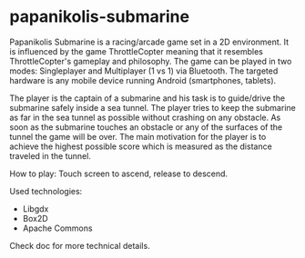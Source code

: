 papanikolis-submarine
=====================

Papanikolis Submarine is a racing/arcade game set in a 2D environment. It is influenced by the game ThrottleCopter meaning that it resembles ThrottleCopter's gameplay and philosophy. The game can be played in two modes: Singleplayer and Multiplayer (1 vs 1) via Bluetooth. The targeted hardware is any mobile device running Android (smartphones, tablets).

The player is the captain of a submarine and his task is to guide/drive the submarine safely inside a sea tunnel. The player tries to keep the submarine as far in the sea tunnel as possible without crashing on any obstacle. As soon as the submarine touches an obstacle or any of the surfaces of the tunnel the game will be over. The main motivation for the player is to achieve the highest possible score which is measured as the distance traveled in the tunnel.

How to play: Touch screen to ascend, release to descend.

Used technologies:

- Libgdx
- Box2D
- Apache Commons

Check doc for more technical details.
